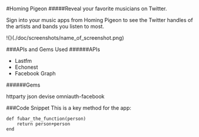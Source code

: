 #Homing Pigeon
#####Reveal your favorite musicians on Twitter.

Sign into your music apps from Homing Pigeon to see the Twitter handles of the artists and bands you listen to most.


!{}(./doc/screenshots/name_of_screenshot.png)



###APIs and Gems Used
######APIs
- Lastfm
- Echonest
- Facebook Graph


######Gems


httparty
json
devise
omniauth-facebook



###Code Snippet
This is a key method for the app:

```
def fubar_the_function(person)
	return person+person
end
```

